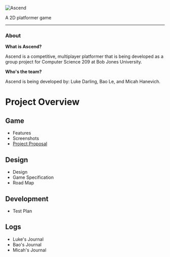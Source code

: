 ![Ascend](https://github.com/TeamIndex0/Ascend/blob/master/docs/images/ascend-logo.png?raw=true)

A 2D platformer game

***
### About
**What is Ascend?**

Ascend is a competitive, multiplayer platformer that is being developed as a group project for Computer Science 209 at Bob Jones University.

**Who's the team?**

Ascend is being developed by:
Luke Darling,
Bao Le, and
Micah Hanevich.

# Project Overview
## Game
* Features
* Screenshots
* [Project Proposal](https://github.com/TeamIndex0/Ascend/wiki/Project-Proposal)

## Design
* Design
* Game Specification
* Road Map

## Development
* Test Plan

## Logs
* Luke's Journal
* Bao's Journal
* Micah's Journal
